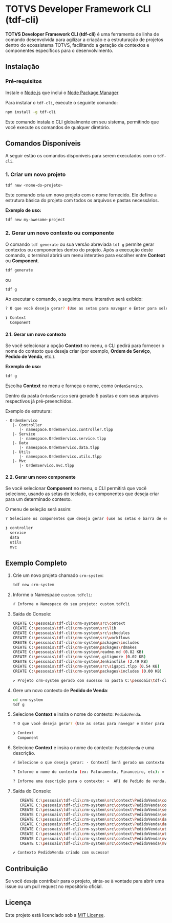 
# TOTVS Developer Framework CLI (tdf-cli)

**TOTVS Developer Framework CLI (tdf-cli)** é uma ferramenta de linha de comando desenvolvida para agilizar a criação e a estruturação de projetos dentro do ecossistema TOTVS, facilitando a geração de contextos e componentes específicos para o desenvolvimento.

## Instalação

### Pré-requisitos
Instale o [Node.js](https://nodejs.org) que inclui o [Node Package Manager](https://docs.npmjs.com/getting-started)

Para instalar o `tdf-cli`, execute o seguinte comando:

```bash
npm install -g tdf-cli
```

Este comando instala o CLI globalmente em seu sistema, permitindo que você execute os comandos de qualquer diretório.

## Comandos Disponíveis

A seguir estão os comandos disponíveis para serem executados com o `tdf-cli`.

### 1. Criar um novo projeto

```bash
tdf new <nome-do-projeto>
```

Este comando cria um novo projeto com o nome fornecido. Ele define a estrutura básica do projeto com todos os arquivos e pastas necessários.

**Exemplo de uso:**
```bash
tdf new my-awesome-project
```

### 2. Gerar um novo contexto ou componente

O comando `tdf generate` ou sua versão abreviada `tdf g` permite gerar contextos ou componentes dentro do projeto. Após a execução deste comando, o terminal abrirá um menu interativo para escolher entre **Context** ou **Component**.

```bash
tdf generate
```
ou
```bash
tdf g
```

Ao executar o comando, o seguinte menu interativo será exibido:

```bash
? O que você deseja gerar? (Use as setas para navegar e Enter para selecionar)

❯ Context
  Component
```

#### 2.1. Gerar um novo contexto

Se você selecionar a opção **Context** no menu, o CLI pedirá para fornecer o nome do contexto que deseja criar (por exemplo, **Ordem de Serviço**, **Pedido de Venda**, etc.).

**Exemplo de uso:**
```bash
tdf g
```
Escolha **Context** no menu e forneça o nome, como `OrdemServico`.

Dentro da pasta `OrdemServico` será gerado 5 pastas e com seus arquivos respectivos já pré-preenchidos.

Exemplo de estrutura:

```
- OrdemServico
   |- Controller
      |- namespace.OrdemServico.controller.tlpp
   |- Service
      |- namespace.OrdemServico.service.tlpp
   |- Data
      |- namespace.OrdemServico.data.tlpp
   |- Utils
      |- namespace.OrdemServico.utils.tlpp
   |- Mvc
      |- OrdemServico.mvc.tlpp
```

#### 2.2. Gerar um novo componente

Se você selecionar **Component** no menu, o CLI permitirá que você selecione, usando as setas do teclado, os componentes que deseja criar para um determinado contexto.

O menu de seleção será assim:

```bash
? Selecione os componentes que deseja gerar (use as setas e barra de espaço para marcar):

❯ controller
  service
  data
  utils
  mvc
```

## Exemplo Completo

1. Crie um novo projeto chamado `crm-system`:

   ```bash
   tdf new crm-system
   ```

2. Informe o Namespace `custom.tdfcli`:

   ```bash
   √ Informe o Namespace do seu projeto: custom.tdfcli
   ```

3. Saída do Console:

   ```bash
   CREATE C:\pessoais\tdf-cli\crm-system\src\context
   CREATE C:\pessoais\tdf-cli\crm-system\src\lib
   CREATE C:\pessoais\tdf-cli\crm-system\src\schedules
   CREATE C:\pessoais\tdf-cli\crm-system\src\workflows
   CREATE C:\pessoais\tdf-cli\crm-system\packages\includes
   CREATE C:\pessoais\tdf-cli\crm-system\packages\rdmakes
   CREATE C:\pessoais\tdf-cli\crm-system\readme.md (0.82 KB)
   CREATE C:\pessoais\tdf-cli\crm-system\.gitignore (0.02 KB)
   CREATE C:\pessoais\tdf-cli\crm-system\Jenkinsfile (2.49 KB)
   CREATE C:\pessoais\tdf-cli\crm-system\src\sigapci.tlpp (0.54 KB)
   CREATE C:\pessoais\tdf-cli\crm-system\packages\includes (0.00 KB)

   ✔ Projeto crm-system gerado com sucesso na pasta C:\pessoais\tdf-cli\crm-system
   ```

4. Gere um novo contexto de **Pedido de Venda**:

   ```bash
   cd crm-system
   tdf g
   ```
   
5. Selecione **Context** e insira o nome do contexto: `PedidoVenda`.
   ```bash
   ? O que você deseja gerar? (Use as setas para navegar e Enter para selecionar)

   ❯ Context
     Component
   ```

6. Selecione **Context** e insira o nome do contexto: `PedidoVenda` e uma descrição.
   ```bash
   √ Selecione o que deseja gerar: · Context[ Será gerado um contexto dentro do seu projeto na pasta context.]

   ? Informe o nome do contexto (ex: Faturamento, Financeiro, etc): » PedidoVenda

   ? Informe uma descrição para o contexto: »  API de Pedido de venda.
   ```

7. Saída do Console:

   ```bash
      CREATE C:\pessoais\tdf-cli\crm-system\src\context\PedidoVenda\controller
      CREATE C:\pessoais\tdf-cli\crm-system\src\context\PedidoVenda\controller\custom.tdfcli.PedidoVenda.controller.tlpp (1.47 KB)
      CREATE C:\pessoais\tdf-cli\crm-system\src\context\PedidoVenda\service
      CREATE C:\pessoais\tdf-cli\crm-system\src\context\PedidoVenda\service\custom.tdfcli.PedidoVenda.service.tlpp (1.82 KB)
      CREATE C:\pessoais\tdf-cli\crm-system\src\context\PedidoVenda\data
      CREATE C:\pessoais\tdf-cli\crm-system\src\context\PedidoVenda\data\custom.tdfcli.PedidoVenda.data.tlpp (2.75 KB)
      CREATE C:\pessoais\tdf-cli\crm-system\src\context\PedidoVenda\utils
      CREATE C:\pessoais\tdf-cli\crm-system\src\context\PedidoVenda\utils\custom.tdfcli.PedidoVenda.utils.tlpp (0.23 KB)
      CREATE C:\pessoais\tdf-cli\crm-system\src\context\PedidoVenda\mvc
      CREATE C:\pessoais\tdf-cli\crm-system\src\context\PedidoVenda\mvc\PedidoVenda.mvc.tlpp (2.92 KB)

   ✔ Contexto PedidoVenda criado com sucesso!
   ```

## Contribuição

Se você deseja contribuir para o projeto, sinta-se à vontade para abrir uma issue ou um pull request no repositório oficial.

## Licença

Este projeto está licenciado sob a [MIT License](LICENSE).
